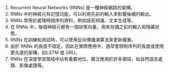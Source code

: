 1. Recurrent Neural Networks (RNNs) 是一種神經網路的架構。
2. RNNs 中的神經元有記憶功能，可以利用先前的輸入來影響後續的輸出。
3. RNNs 常用於處理時間序列資料，例如語音辨識、文本生成等。
4. 在 RNNs 中，每個神經元都有一個狀態向量，用來存儲之前的輸入和隱藏狀態。
5. RNNs 在訓練和測試時，可以使用反向傳播演算法來更新權重。
6. 由於 RNNs 的長度不固定，因此在實際應用中，通常會限制序列的長度或使用更先進的架構，如LSTM 或 GRU。
7. RNNs 在深度學習領域中佔有重要地位，廣泛應用於許多領域，如自然語言處理、影像處理等。